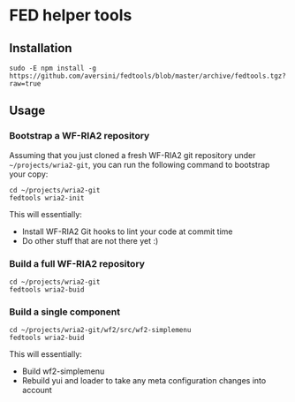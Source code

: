 # FED helper tools

## Installation

```
sudo -E npm install -g https://github.com/aversini/fedtools/blob/master/archive/fedtools.tgz?raw=true
```

## Usage

### Bootstrap a WF-RIA2 repository

Assuming that you just cloned a fresh WF-RIA2 git repository under `~/projects/wria2-git`, you can run the following command to bootstrap your copy:

```
cd ~/projects/wria2-git
fedtools wria2-init
```
This will essentially:

  - Install WF-RIA2 Git hooks to lint your code at commit time
  - Do other stuff that are not there yet :)

### Build a full WF-RIA2 repository

```
cd ~/projects/wria2-git
fedtools wria2-buid
```

### Build a single component

```
cd ~/projects/wria2-git/wf2/src/wf2-simplemenu
fedtools wria2-buid
```
This will essentially:

  - Build wf2-simplemenu
  - Rebuild yui and loader to take any meta configuration changes into account
